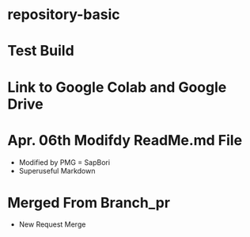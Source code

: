 # repository-basic

# Test Build

# Link to Google Colab and Google Drive

# Apr. 06th Modifdy ReadMe.md File
  - Modified by PMG = SapBori
  - Superuseful Markdown

# Merged From Branch_pr
  - New Request Merge
